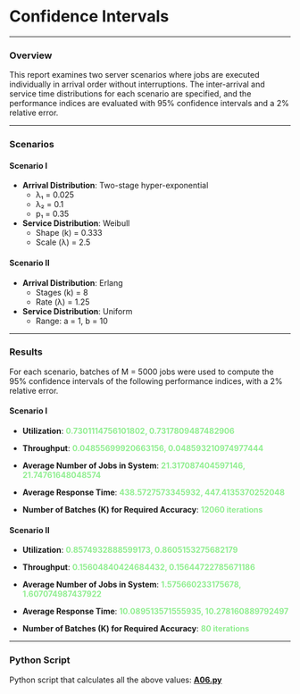 # Confidence Intervals
___

### Overview
This report examines two server scenarios where jobs are executed individually in arrival order without interruptions. The inter-arrival and service time distributions for each scenario are specified, and the performance indices are evaluated with 95% confidence intervals and a 2% relative error.

---

### Scenarios

#### Scenario I
- **Arrival Distribution**: Two-stage hyper-exponential
  - λ₁ = 0.025
  - λ₂ = 0.1
  - p₁ = 0.35
- **Service Distribution**: Weibull
  - Shape (k) = 0.333
  - Scale (λ) = 2.5

#### Scenario II
- **Arrival Distribution**: Erlang
  - Stages (k) = 8
  - Rate (λ) = 1.25
- **Service Distribution**: Uniform
  - Range: a = 1, b = 10

---

### Results

For each scenario, batches of M = 5000 jobs were used to compute the 95% confidence intervals of the following performance indices, with a 2% relative error.

#### Scenario I

- **Utilization**: <span style="color:lightgreen;font-weight:bold">0.7301114756101802, 0.7317809487482906</span>
- **Throughput**: <span style="color:lightgreen;font-weight:bold">0.04855699920663156, 0.048593210974977444</span>
- **Average Number of Jobs in System**: <span style="color:lightgreen;font-weight:bold">21.317087404597146, 21.74761648048574</span>
- **Average Response Time**: <span style="color:lightgreen;font-weight:bold">438.5727573345932, 447.4135370252048</span>

- **Number of Batches (K) for Required Accuracy**: <span style="color:lightgreen;font-weight:bold">12060 iterations</span>

#### Scenario II

- **Utilization**: <span style="color:lightgreen;font-weight:bold">0.8574932888599173, 0.8605153275682179</span>
- **Throughput**: <span style="color:lightgreen;font-weight:bold">0.15604840424684432, 0.15644722785671186</span>
- **Average Number of Jobs in System**: <span style="color:lightgreen;font-weight:bold">1.575660233175678, 1.607074987437922</span>
- **Average Response Time**: <span style="color:lightgreen;font-weight:bold">10.089513571555935, 10.278160889792497</span>

- **Number of Batches (K) for Required Accuracy**: <span style="color:lightgreen;font-weight:bold">80 iterations</span>


---

### Python Script

Python script that calculates all the above values: [**A06.py**](A06.py)